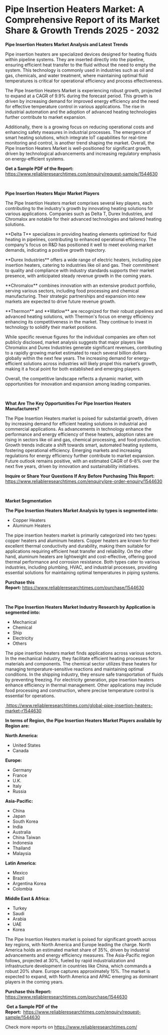<p><h1>Pipe Insertion Heaters Market: A Comprehensive Report of its Market Share & Growth Trends 2025 - 2032</h1></p><p><strong>Pipe Insertion Heaters Market Analysis and Latest Trends</strong></p>
<p><p>Pipe insertion heaters are specialized devices designed for heating fluids within pipeline systems. They are inserted directly into the pipeline, ensuring efficient heat transfer to the fluid without the need to empty the system. This technology is commonly used in industries such as oil and gas, chemicals, and water treatment, where maintaining optimal fluid temperatures is critical for operational efficiency and process effectiveness.</p><p>The Pipe Insertion Heaters Market is experiencing robust growth, projected to expand at a CAGR of 9.9% during the forecast period. This growth is driven by increasing demand for improved energy efficiency and the need for effective temperature control in various applications. The rise in industrial automation and the adoption of advanced heating technologies further contribute to market expansion. </p><p>Additionally, there is a growing focus on reducing operational costs and enhancing safety measures in industrial processes. The emergence of smart heating solutions, which integrate IoT capabilities for real-time monitoring and control, is another trend shaping the market. Overall, the Pipe Insertion Heaters Market is well-positioned for significant growth, driven by technological advancements and increasing regulatory emphasis on energy-efficient systems.</p></p>
<p><strong>Get a Sample PDF of the Report:&nbsp;</strong> <a href="https://www.reliableresearchtimes.com/enquiry/request-sample/1544630?utm_campaign=2520&utm_medium=2&utm_source=Github&utm_content=ia&utm_term=27022025&utm_id=pipe-insertion-heaters">https://www.reliableresearchtimes.com/enquiry/request-sample/1544630</a></p>
<p>&nbsp;</p>
<p><strong>Pipe Insertion Heaters Major Market Players</strong></p>
<p><p>The Pipe Insertion Heaters market comprises several key players, each contributing to the industry's growth by innovating heating solutions for various applications. Companies such as Delta T, Durex Industries, and Chromalox are notable for their advanced technologies and tailored heating solutions.</p><p>**Delta T** specializes in providing heating elements optimized for fluid heating in pipelines, contributing to enhanced operational efficiency. The company's focus on R&D has positioned it well to meet evolving market demands, indicating a positive growth trajectory.</p><p>**Durex Industries** offers a wide range of electric heaters, including pipe insertion heaters, catering to industries like oil and gas. Their commitment to quality and compliance with industry standards supports their market presence, with anticipated steady revenue growth in the coming years.</p><p>**Chromalox** combines innovation with an extensive product portfolio, serving various sectors, including food processing and chemical manufacturing. Their strategic partnerships and expansion into new markets are expected to drive future revenue growth.</p><p>**Thermon** and **Watlow** are recognized for their robust pipelines and advanced heating solutions, with Thermon's focus on energy efficiency enhancing its competitiveness in the market. They continue to invest in technology to solidify their market positions.</p><p>While specific revenue figures for the individual companies are often not publicly disclosed, market analysis suggests that major players like Chromalox and Durex Industries generate significant revenues, contributing to a rapidly growing market estimated to reach several billion dollars globally within the next few years. The increasing demand for energy-efficient solutions across industries will likely propel this market’s growth, making it a focal point for both established and emerging players. </p><p>Overall, the competitive landscape reflects a dynamic market, with opportunities for innovation and expansion among leading companies.</p></p>
<p>&nbsp;</p>
<p><strong>What Are The Key Opportunities For Pipe Insertion Heaters Manufacturers?</strong></p>
<p><p>The Pipe Insertion Heaters market is poised for substantial growth, driven by increasing demand for efficient heating solutions in industrial and commercial applications. As advancements in technology enhance the performance and energy efficiency of these heaters, adoption rates are rising in sectors like oil and gas, chemical processing, and food production. Growth trends indicate a shift towards smart, automated heating systems, fostering operational efficiency. Emerging markets and increasing regulations for energy efficiency further contribute to market expansion. Future outlook remains positive, with an estimated CAGR of 6–8% over the next five years, driven by innovation and sustainability initiatives.</p></p>
<p><strong>Inquire or Share Your Questions If Any Before Purchasing This Report:</strong> <a href="https://www.reliableresearchtimes.com/enquiry/pre-order-enquiry/1544630?utm_campaign=2520&utm_medium=2&utm_source=Github&utm_content=ia&utm_term=27022025&utm_id=pipe-insertion-heaters">https://www.reliableresearchtimes.com/enquiry/pre-order-enquiry/1544630</a></p>
<p>&nbsp;</p>
<p><strong>Market Segmentation</strong></p>
<p><strong>The Pipe Insertion Heaters Market Analysis by types is segmented into:</strong></p>
<p><ul><li>Copper Heaters</li><li>Aluminum Heaters</li></ul></p>
<p><p>The pipe insertion heaters market is primarily categorized into two types: copper heaters and aluminum heaters. Copper heaters are known for their excellent thermal conductivity and durability, making them suitable for applications requiring efficient heat transfer and reliability. On the other hand, aluminum heaters are lightweight and cost-effective, offering good thermal performance and corrosion resistance. Both types cater to various industries, including plumbing, HVAC, and industrial processes, providing essential solutions for maintaining optimal temperatures in piping systems.</p></p>
<p><strong>Purchase this Report:&nbsp;</strong><a href="https://www.reliableresearchtimes.com/purchase/1544630?utm_campaign=2520&utm_medium=2&utm_source=Github&utm_content=ia&utm_term=27022025&utm_id=pipe-insertion-heaters">https://www.reliableresearchtimes.com/purchase/1544630</a></p>
<p>&nbsp;</p>
<p><strong>The Pipe Insertion Heaters Market Industry Research by Application is segmented into:</strong></p>
<p><ul><li>Mechanical</li><li>Chemical</li><li>Ship</li><li>Electricity</li><li>Others</li></ul></p>
<p><p>The pipe insertion heaters market finds applications across various sectors. In the mechanical industry, they facilitate efficient heating processes for materials and components. The chemical sector utilizes these heaters for managing temperature-sensitive reactions and maintaining optimal conditions. In the shipping industry, they ensure safe transportation of fluids by preventing freezing. For electricity generation, pipe insertion heaters enhance efficiency in thermal management. Other applications may include food processing and construction, where precise temperature control is essential for operations.</p></p>
<p><a href="https://www.reliableresearchtimes.com/global-pipe-insertion-heaters-market-r1544630?utm_campaign=2520&utm_medium=2&utm_source=Github&utm_content=ia&utm_term=27022025&utm_id=pipe-insertion-heaters">&nbsp;https://www.reliableresearchtimes.com/global-pipe-insertion-heaters-market-r1544630</a></p>
<p><strong>In terms of Region, the Pipe Insertion Heaters Market Players available by Region are:</strong></p>
<p>
    <p> <strong> North America: </strong>
        <ul>
            <li>United States</li>
            <li>Canada</li>
        </ul>
        </p> 
    <p> <strong> Europe: </strong>
        <ul>
            <li>Germany</li>
            <li>France</li>
            <li>U.K.</li>
            <li>Italy</li>
            <li>Russia</li>
        </ul>
        </p> 
    <p> <strong> Asia-Pacific: </strong>
        <ul>
            <li>China</li>
            <li>Japan</li>
            <li>South Korea</li>
            <li>India</li>
            <li>Australia</li>
            <li>China Taiwan</li>
            <li>Indonesia</li>
            <li>Thailand</li>
            <li>Malaysia</li>
        </ul>
        </p> 
    <p> <strong> Latin America: </strong>
        <ul>
            <li>Mexico</li>
            <li>Brazil</li>
            <li>Argentina Korea</li>
            <li>Colombia</li>
        </ul>
        </p> 
    <p> <strong> Middle East & Africa: </strong>
        <ul>
            <li>Turkey</li>
            <li>Saudi</li>
            <li>Arabia</li>
            <li>UAE</li>
            <li>Korea</li>
        </ul>
    </p>
    </p>
<p><p>The Pipe Insertion Heaters market is poised for significant growth across key regions, with North America and Europe leading the charge. North America holds an estimated market share of 35%, driven by industrial advancements and energy efficiency measures. The Asia-Pacific region follows, projected at 30%, fueled by rapid industrialization and infrastructure development in countries like China, which commands a robust 20% share. Europe captures approximately 15%. The market is expected to expand, with North America and APAC emerging as dominant players in the coming years.</p></p>
<p><strong>Purchase this Report: </strong><a href="https://www.reliableresearchtimes.com/purchase/1544630?utm_campaign=2520&utm_medium=2&utm_source=Github&utm_content=ia&utm_term=27022025&utm_id=pipe-insertion-heaters">https://www.reliableresearchtimes.com/purchase/1544630</a></p>
<p>&nbsp;<strong>Get a Sample PDF of the Report:&nbsp;&nbsp;</strong><a href="https://www.reliableresearchtimes.com/enquiry/request-sample/1544630?utm_campaign=2520&utm_medium=2&utm_source=Github&utm_content=ia&utm_term=27022025&utm_id=pipe-insertion-heaters">https://www.reliableresearchtimes.com/enquiry/request-sample/1544630</a></p>
<p><strong></strong></p>
<p>Check more reports on <a href="https://www.reliableresearchtimes.com/?utm_campaign=2520&utm_medium=2&utm_source=Github&utm_content=ia&utm_term=27022025&utm_id=pipe-insertion-heaters">https://www.reliableresearchtimes.com/</a></p>